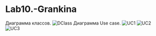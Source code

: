 # Lab10.-Grankina
Диаграмма классов.
![DClass](https://user-images.githubusercontent.com/71186521/206245002-1aa0d911-8949-4d16-a5f3-c035563341d9.png)
Диаграмма Use case.
![UC1](https://user-images.githubusercontent.com/71186521/206245047-af6c7f79-02e6-4428-a867-7bb510058a83.png)
![UC2](https://user-images.githubusercontent.com/71186521/206245070-c39a9c3a-098f-4d91-b4cf-eea95775e24a.png)
![UC3](https://user-images.githubusercontent.com/71186521/206245093-7df84609-f33e-4650-9860-1e0991acb4f0.png)
